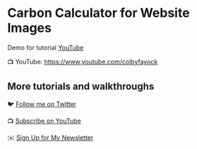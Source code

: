 # Carbon Calculator for Website Images

Demo for tutorial [YouTube](https://www.youtube.com/colbyfayock)

📺 YouTube: https://www.youtube.com/colbyfayock

## More tutorials and walkthroughs

🐦 [Follow me on Twitter](https://twitter.com/colbyfayock)

📺 [Subscribe on YouTube](https://www.youtube.com/colbyfayock)

✉️ [Sign Up for My Newsletter](https://colbyfayock.com/newsletter)
